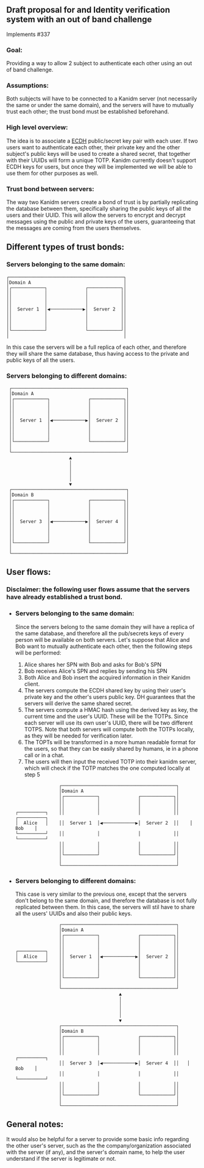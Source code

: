 ## Draft proposal for and Identity verification system with an out of band challenge

Implements #337

### Goal:

Providing a way to allow 2 subject to authenticate each other using an out of band challenge.

### Assumptions:

Both subjects will have to be connected to a Kanidm server (not necessarily the same or under the same domain), and the servers will have to mutually trust each other; the trust bond must be established beforehand.

### High level overview:

The idea is to associate a [ECDH](https://docs.rs/openssl/latest/openssl/pkey_ctx/struct.PkeyCtxRef.html#method.derive_set_peer) public/secret key pair with each user. If two users want to authenticate each other, their private key and the other subject's public keys will be used to create a shared secret, that together with their UUIDs will form a unique TOTP. Kanidm currently doesn't support ECDH keys for users, but once they will be implemented we will be able to use them for other purposes as well.

### Trust bond between servers:

The way two Kanidm servers create a bond of trust is by partially replicating the database between them, specifically sharing the public keys of all the users and their UUID. This will allow the servers to encrypt and decrypt messages using the public and private keys of the users, guaranteeing that the messages are coming from the users themselves.

## Different types of trust bonds:

### Servers belonging to the same domain:

```
┌──────────────────────────────────────────┐
│Domain A                                  │
│┌────────────┐              ┌────────────┐│
││            │              │            ││
││            │              │            ││
││            │              │            ││
││  Server 1  │◀────────────▶│  Server 2  ││
││            │              │            ││
││            │              │            ││
││            │              │            ││
│└────────────┘              └────────────┘│
│                                          │
```

In this case the servers will be a full replica of each other, and therefore they will share the same database, thus having access to the private and public keys of all the users.

### Servers belonging to different domains:

```
 ┌──────────────────────────────────────────┐
 │Domain A                                  │
 │┌────────────┐              ┌────────────┐│
 ││            │              │            ││
 ││            │              │            ││
 ││            │              │            ││
 ││  Server 1  │◀────────────▶│  Server 2  ││
 ││            │              │            ││
 ││            │              │            ││
 ││            │              │            ││
 │└────────────┘              └────────────┘│
 │                                          │
 └──────────────────────────────────────────┘
                       ▲
                       │
                       │
                       │
                       │
                       ▼
 ┌──────────────────────────────────────────┐
 │Domain B                                  │
 │┌────────────┐              ┌────────────┐│
 ││            │              │            ││
 ││            │              │            ││
 ││            │              │            ││
 ││  Server 3  │◀────────────▶│  Server 4  ││
 ││            │              │            ││
 ││            │              │            ││
 ││            │              │            ││
 │└────────────┘              └────────────┘│
 │                                          │
 └──────────────────────────────────────────┘
```

## User flows:

### Disclaimer: the following user flows assume that the servers have already established a trust bond.

- ### Servers belonging to the same domain:

  Since the servers belong to the same domain they will have a replica of the same database, and therefore all the pub/secrets keys of every person will be available on both servers.
  Let's suppose that Alice and Bob want to mutually authenticate each other, then the following steps will be performed:

  1. Alice shares her SPN with Bob and asks for Bob's SPN
  1. Bob receives Alice's SPN and replies by sending his SPN
  1. Both Alice and Bob insert the acquired information in their Kanidm client.
  1. The servers compute the ECDH shared key by using their user's private key and the other's users public key. DH guarantees that the servers will derive the same shared secret.
  1. The servers compute a HMAC hash using the derived key as key, the current time and the user's UUID. These will be the TOTPs. Since each server will use its own user's UUID, there will be two different TOTPS. Note that both servers will compute both the TOTPs locally, as they will be needed for verification later.
  1. The TOPTs will be transformed in a more human readable format for the users, so that they can be easily shared by humans, ie in a phone call or in a chat.
  1. The users will then input the received TOTP into their kanidm server, which will check if the TOTP matches the one computed locally at step 5

  ```
                  ┌──────────────────────────────────────────┐
                  │Domain A                                  │
                  │┌────────────┐              ┌────────────┐│
                  ││            │              │            ││
                  ││            │              │            ││
  ┌──────────┐    ││            │              │            ││    ┌──────────┐
  │  Alice   │    ││  Server 1  │◀────────────▶│  Server 2  ││    │   Bob    │
  └──────────┘    ││            │              │            ││    └──────────┘
                  ││            │              │            ││
                  ││            │              │            ││
                  │└────────────┘              └────────────┘│
                  │                                          │
                  └──────────────────────────────────────────┘
  ```

- ### Servers belonging to different domains:
  This case is very similar to the previous one, except that the servers don't belong to the same domain, and therefore the database is not fully replicated between them. In this case, the servers will stil have to share all the users' UUIDs and also their public keys.
  ```
                  ┌──────────────────────────────────────────┐
                  │Domain A                                  │
                  │┌────────────┐              ┌────────────┐│
                  ││            │              │            ││
                  ││            │              │            ││
  ┌──────────┐    ││            │              │            ││
  │  Alice   │    ││  Server 1  │◀────────────▶│  Server 2  ││
  └──────────┘    ││            │              │            ││
                  ││            │              │            ││
                  ││            │              │            ││
                  │└────────────┘              └────────────┘│
                  │                                          │
                  └──────────────────────────────────────────┘
                                        ▲
                                        │
                                        │
                                        │
                                        │
                                        ▼
                  ┌──────────────────────────────────────────┐
                  │Domain B                                  │
                  │┌────────────┐              ┌────────────┐│
                  ││            │              │            ││
                  ││            │              │            ││
                  ││            │              │            ││   ┌──────────┐
                  ││  Server 3  │◀────────────▶│  Server 4  ││   │   Bob    │
                  ││            │              │            ││   └──────────┘
                  ││            │              │            ││
                  ││            │              │            ││
                  │└────────────┘              └────────────┘│
                  │                                          │
                  └──────────────────────────────────────────┘
  ```

## General notes:

It would also be helpful for a server to provide some basic info regarding the other user's server, such as the the company/organization associated with the server (if any), and the server's domain name, to help the user understand if the server is legitimate or not.
